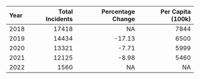 |Year | Total Incidents| Percentage Change| Per Capita (100k)|
|:----|---------------:|-----------------:|-----------------:|
|2018 |           17418|                NA|              7844|
|2019 |           14434|            -17.13|              6500|
|2020 |           13321|             -7.71|              5999|
|2021 |           12125|             -8.98|              5460|
|2022 |            1560|                NA|                NA|
